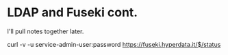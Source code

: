 # LDAP and Fuseki cont.

I'll pull notes together later.

curl -v -u service-admin-user:password https://fuseki.hyperdata.it/$/status
